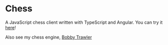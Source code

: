 # Chess

A JavaScript chess client written with TypeScript and Angular. You can try it [here](https://chess.n2d4.com)!

Also see my chess engine, [Bobby Trawler](https://github.com/N2D4/bobby-trawler)
